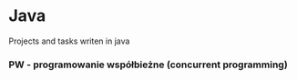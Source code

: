 # Java

Projects and tasks writen in java

### PW - programowanie współbieżne (concurrent programming)